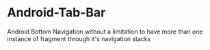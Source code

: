 # Android-Tab-Bar
Android Bottom Navigation without a limitation to have more than one instance of fragment through it's navigation stacks

